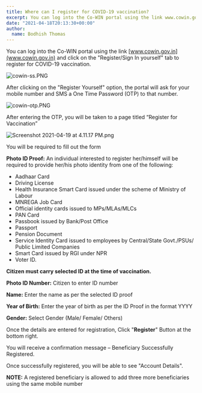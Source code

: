 ```yaml
---
title: Where can I register for COVID-19 vaccination?
excerpt: You can log into the Co-WIN portal using the link www.cowin.gov.in and click on the "Register/Sign In yourself" tab to register for COVID-19 vaccination.
date: "2021-04-18T20:13:30+00:00"
author:
  name: Bodhish Thomas
---
```

You can log into the Co-WIN portal using the link [www.cowin.gov.in](www.cowin.gov.in) and click on the "Register/Sign In yourself" tab to register for COVID-19 vaccination. 

![cowin-ss.PNG](https://editor.cowinindia.org/rails/active_storage/blobs/redirect/eyJfcmFpbHMiOnsibWVzc2FnZSI6IkJBaHBDdz09IiwiZXhwIjpudWxsLCJwdXIiOiJibG9iX2lkIn19--547f3a383a0feb8bf13b120d1cea58dfe94246ae/cowin-ss.PNG)

After clicking on the "Register Yourself" option, the portal will ask for your mobile number and SMS a One Time Password (OTP) to that number.

![cowin-otp.PNG](https://editor.cowinindia.org/rails/active_storage/blobs/redirect/eyJfcmFpbHMiOnsibWVzc2FnZSI6IkJBaHBEQT09IiwiZXhwIjpudWxsLCJwdXIiOiJibG9iX2lkIn19--b0d057c1f95c7ecb573fde8e2263f56c0b61cf01/cowin-otp.PNG)

After entering the OTP, you will be taken to a page titled “Register for Vaccination”


![Screenshot 2021-04-19 at 4.11.17 PM.png](https://editor.cowinindia.org/rails/active_storage/blobs/redirect/eyJfcmFpbHMiOnsibWVzc2FnZSI6IkJBaHBEZz09IiwiZXhwIjpudWxsLCJwdXIiOiJibG9iX2lkIn19--0f1d36b5eef2ccac4e069c63d501d3924a15e138/Screenshot%202021-04-19%20at%204.11.17%20PM.png)


You will be required to fill out the form

**Photo ID Proof:** An individual interested to register her/himself will be required to provide her/his photo identity from one of the following: 
- Aadhaar Card
- Driving License
- Health Insurance Smart Card issued under the scheme of Ministry of Labour
- MNREGA Job Card
- Official identity cards issued to MPs/MLAs/MLCs
- PAN Card
- Passbook issued by Bank/Post Office
- Passport
- Pension Document
- Service Identity Card issued to employees by Central/State Govt./PSUs/ Public Limited Companies
- Smart Card issued by RGI under NPR
- Voter ID. 

**Citizen must carry selected ID at the time of vaccination.**


**Photo ID Number:** Citizen to enter ID number 

**Name:** Enter the name as per the selected ID proof

**Year of Birth:** Enter the year of birth as per the ID Proof in the format YYYY

**Gender:** Select Gender (Male/ Female/ Others)

Once the details are entered for registration, Click "**Register**" Button at the bottom right.


You will receive a confirmation message – Beneficiary Successfully Registered.
 

Once successfully registered, you will be able to see "Account Details". 

**NOTE:** A registered beneficiary is allowed to add three more beneficiaries using the same mobile number


